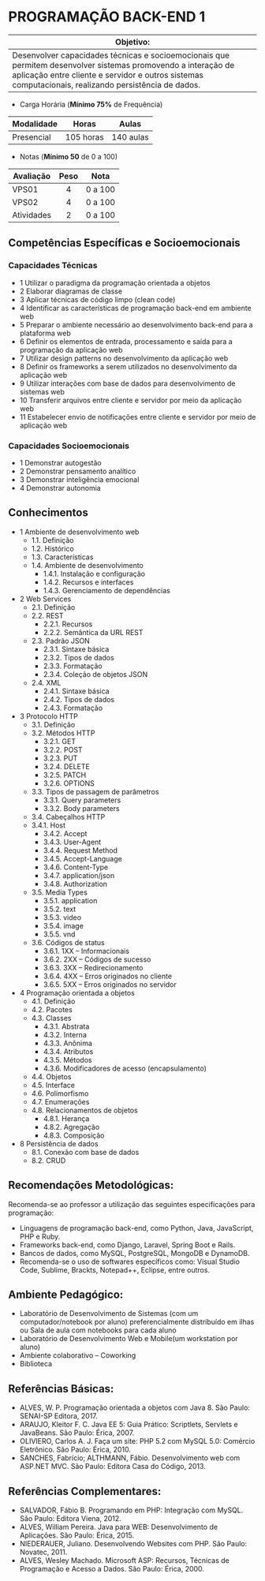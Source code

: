 # PROGRAMAÇÃO BACK-END 1

|Objetivo:|
|-|
|Desenvolver capacidades técnicas e socioemocionais que permitem desenvolver sistemas promovendo a interação de aplicação entre cliente e servidor e outros sistemas computacionais, realizando persistência de dados.|

- Carga Horária (**Mínimo 75%** de Frequência)

|Modalidade|Horas|Aulas|
|-|-|-|
|Presencial|105 horas|140 aulas|

- Notas (**Mínimo 50** de 0 a 100)

|Avaliação|Peso|Nota|
|-|:-:|:-:|
|VPS01|4|0 a 100|
|VPS02|4|0 a 100|
|Atividades|2|0 a 100|

## Competências Específicas e Socioemocionais

### Capacidades Técnicas
- 1 Utilizar o paradigma da programação orientada a objetos
- 2 Elaborar diagramas de classe
- 3 Aplicar técnicas de código limpo (clean code)
- 4 Identificar as características de programação back-end em ambiente web
- 5 Preparar o ambiente necessário ao desenvolvimento back-end para a plataforma web
- 6 Definir os elementos de entrada, processamento e saída para a programação da aplicação web
- 7 Utilizar design patterns no desenvolvimento da aplicação web
- 8 Definir os frameworks a serem utilizados no desenvolvimento da aplicação web
- 9 Utilizar interações com base de dados para desenvolvimento de sistemas web
- 10 Transferir arquivos entre cliente e servidor por meio da aplicação web
- 11 Estabelecer envio de notificações entre cliente e servidor por meio de aplicação web

### Capacidades Socioemocionais
- 1 Demonstrar autogestão
- 2 Demonstrar pensamento analítico
- 3 Demonstrar inteligência emocional
- 4 Demonstrar autonomia

## Conhecimentos
- 1 Ambiente de desenvolvimento web
  - 1.1. Definição
  - 1.2. Histórico
  - 1.3. Características
  - 1.4. Ambiente de desenvolvimento
    - 1.4.1. Instalação e configuração
    - 1.4.2. Recursos e interfaces
    - 1.4.3. Gerenciamento de dependências
- 2 Web Services
  - 2.1. Definição
  - 2.2. REST
    - 2.2.1. Recursos
    - 2.2.2. Semântica da URL REST
  - 2.3. Padrão JSON
    - 2.3.1. Sintaxe básica
    - 2.3.2. Tipos de dados
    - 2.3.3. Formatação
    - 2.3.4. Coleção de objetos JSON
  - 2.4. XML
    - 2.4.1. Sintaxe básica
    - 2.4.2. Tipos de dados
    - 2.4.3. Formatação
- 3 Protocolo HTTP
  - 3.1. Definição
  - 3.2. Métodos HTTP
    - 3.2.1. GET
    - 3.2.2. POST
    - 3.2.3. PUT
    - 3.2.4. DELETE
    - 3.2.5. PATCH
    - 3.2.6. OPTIONS
  - 3.3. Tipos de passagem de parâmetros
    - 3.3.1. Query parameters
    - 3.3.2. Body parameters
  - 3.4. Cabeçalhos HTTP
  - 3.4.1. Host
    - 3.4.2. Accept
    - 3.4.3. User-Agent
    - 3.4.4. Request Method
    - 3.4.5. Accept-Language
    - 3.4.6. Content-Type
    - 3.4.7. application/json
    - 3.4.8. Authorization
  - 3.5. Media Types
    - 3.5.1. application
    - 3.5.2. text
    - 3.5.3. video
    - 3.5.4. image
    - 3.5.5. vnd
  - 3.6. Códigos de status
    - 3.6.1. 1XX – Informacionais
    - 3.6.2. 2XX – Códigos de sucesso
    - 3.6.3. 3XX – Redirecionamento
    - 3.6.4. 4XX – Erros originados no cliente
    - 3.6.5. 5XX – Erros originados no servidor
- 4 Programação orientada a objetos
  - 4.1. Definição
  - 4.2. Pacotes
  - 4.3. Classes
    - 4.3.1. Abstrata
    - 4.3.2. Interna
    - 4.3.3. Anônima
    - 4.3.4. Atributos
    - 4.3.5. Métodos
    - 4.3.6. Modificadores de acesso (encapsulamento)
  - 4.4. Objetos
  - 4.5. Interface
  - 4.6. Polimorfismo
  - 4.7. Enumerações
  - 4.8. Relacionamentos de objetos
    - 4.8.1. Herança
    - 4.8.2. Agregação
    - 4.8.3. Composição
- 8 Persistência de dados
  - 8.1. Conexão com base de dados
  - 8.2. CRUD

## Recomendações Metodológicas:
Recomenda-se ao professor a utilização das seguintes especificações para programação:
- Linguagens de programação back-end, como Python, Java, JavaScript, PHP e Ruby.
- Frameworks back-end, como Django, Laravel, Spring Boot e Rails.
- Bancos de dados, como MySQL, PostgreSQL, MongoDB e DynamoDB.
- Recomenda-se o uso de softwares específicos como: Visual Studio Code, Sublime, Brackts, Notepad++, Eclipse, entre outros.

## Ambiente Pedagógico:
- Laboratório de Desenvolvimento de Sistemas (com um computador/notebook por aluno) preferencialmente distribuído em ilhas ou Sala de aula com notebooks para cada aluno
- Laboratório de Desenvolvimento Web e Mobile(um workstation por aluno)
- Ambiente colaborativo – Coworking
- Biblioteca

## Referências Básicas:
- ALVES, W. P. Programação orientada a objetos com Java 8. São Paulo: SENAI-SP Editora, 2017.
- ARAUJO, Kleitor F. C. Java EE 5: Guia Prático: Scriptlets, Servlets e JavaBeans. São Paulo: Érica, 2007.
- OLIVIERO, Carlos A. J. Faça um site: PHP 5.2 com MySQL 5.0: Comércio Eletrônico. São Paulo: Érica, 2010.
- SANCHES, Fabrício; ALTHMANN, Fábio. Desenvolvimento web com ASP.NET MVC. São Paulo: Editora Casa do Código, 2013.
## Referências Complementares:
- SALVADOR, Fábio B. Programando em PHP: Integração com MySQL. São Paulo: Editora Viena, 2012.
- ALVES, William Pereira. Java para WEB: Desenvolvimento de Aplicações. São Paulo: Érica, 2015.
- NIEDERAUER, Juliano. Desenvolvendo Websites com PHP. São Paulo: Novatec, 2011.
- ALVES, Wesley Machado. Microsoft ASP: Recursos, Técnicas de Programação e Acesso a Dados. São Paulo: Érica, 2000.